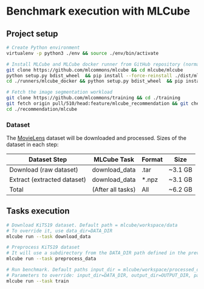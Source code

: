 # Benchmark execution with MLCube

## Project setup

```Bash
# Create Python environment 
virtualenv -p python3 ./env && source ./env/bin/activate

# Install MLCube and MLCube docker runner from GitHub repository (normally, users will just run `pip install mlcube mlcube_docker`)
git clone https://github.com/mlcommons/mlcube && cd mlcube/mlcube
python setup.py bdist_wheel  && pip install --force-reinstall ./dist/mlcube-* && cd ..
cd ./runners/mlcube_docker && python setup.py bdist_wheel  && pip install --force-reinstall --no-deps ./dist/mlcube_docker-* && cd ../../..

# Fetch the image segmentation workload
git clone https://github.com/mlcommons/training && cd ./training
git fetch origin pull/510/head:feature/mlcube_recommendation && git checkout feature/mlcube_recommendation
cd ./recommendation/mlcube
```

### Dataset

The [MovieLens](https://grouplens.org/datasets/movielens/) dataset will be downloaded and processed. Sizes of the dataset in each step:

| Dataset Step                   | MLCube Task       | Format      | Size    |
|--------------------------------|-------------------|-------------|---------|
| Download (raw dataset)         | download_data     | .tar        | ~3.1 GB |
| Extract (extracted dataset)    | download_data     | *.npz       | ~3.1 GB  |
| Total                          | (After all tasks) | All         | ~6.2 GB  |

## Tasks execution

```bash
# Download KiTS19 dataset. Default path = mlcube/workspace/data
# To override it, use data_dir=DATA_DIR
mlcube run --task download_data

# Preprocess KiTS19 dataset
# It will use a subdirectory from the DATA_DIR path defined in the previous step
mlcube run --task preprocess_data

# Run benchmark. Default paths input_dir = mlcube/workspace/processed_data
# Parameters to override: input_dir=DATA_DIR, output_dir=OUTPUT_DIR, parameters_file=PATH_TO_TRAINING_PARAMS
mlcube run --task train
```

